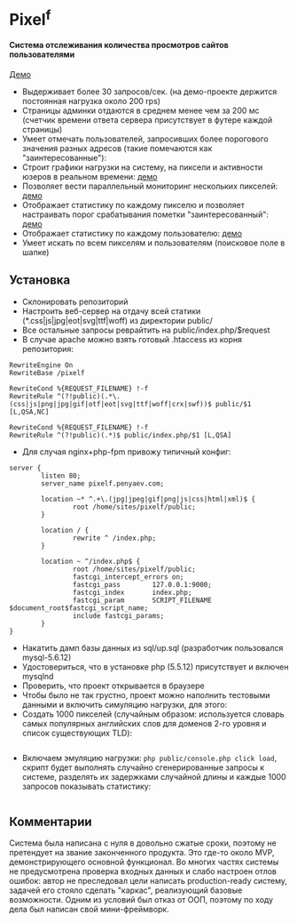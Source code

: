 # Pixel<sup>f</sup>
#### Система отслеживания количества просмотров сайтов пользователями

[Демо](http://pixelf.penyaev.com/)
* Выдерживает более 30 запросов/сек. (на демо-проекте держится постоянная нагрузка около 200 rps)
* Страницы админки отдаются в среднем менее чем за 200 мс (счетчик времени ответа сервера присутствует в футере каждой страницы)
* Умеет отмечать пользователей, запросивших более порогового значения разных адресов (такие помечаются как "заинтересованные"):
* Строит графики нагрузки на систему, на пиксели и активности юзеров в реальном времени: [демо](http://pixelf.penyaev.com/)
* Позволяет вести параллельный мониторинг нескольких пикселей: [демо](http://pixelf.penyaev.com/sites/multi?sites_ids[]=1915&sites_ids[]=1886&sites_ids[]=1648)
* Отображает статистику по каждому пикселю и позволяет настраивать порог срабатывания пометки "заинтересованный": [демо](http://pixelf.penyaev.com/sites/view?site_id=28)
* Отображает статистику по каждому пользователю: [демо](http://pixelf.penyaev.com/users/view?user_id=pfu-1083)
* Умеет искать по всем пикселям и пользователям (поисковое поле в шапке)

## Установка

* Склонировать репозиторий
* Настроить веб-сервер на отдачу всей статики (*.css|js|jpg|eot|svg|ttf|woff) из директории public/
* Все остальные запросы реврайтить на public/index.php/$request
* В случае apache можно взять готовый .htaccess из корня репозитория:
```
RewriteEngine On
RewriteBase /pixelf

RewriteCond %{REQUEST_FILENAME} !-f
RewriteRule ^(?!public)(.*\.(css|js|png|jpg|gif|otf|eot|svg|ttf|woff|crx|swf))$ public/$1 [L,QSA,NC]

RewriteCond %{REQUEST_FILENAME} !-f
RewriteRule ^(?!public)(.*)$ public/index.php/$1 [L,QSA]
```
* Для случая nginx+php-fpm привожу типичный конфиг:
```
server {
        listen 80;
        server_name pixelf.penyaev.com;

        location ~* ^.+\.(jpg|jpeg|gif|png|js|css|html|xml)$ {
                root /home/sites/pixelf/public;
        }

        location / {
                rewrite ^ /index.php;
        }

        location ~ ^/index.php$ {
                root /home/sites/pixelf/public;
                fastcgi_intercept_errors on;
                fastcgi_pass        127.0.0.1:9000;
                fastcgi_index       index.php;
                fastcgi_param       SCRIPT_FILENAME $document_root$fastcgi_script_name;
                include fastcgi_params;
        }
}
```
* Накатить дамп базы данных из sql/up.sql (разработчик пользовался mysql-5.6.12)
* Удостовериться, что в установке php (5.5.12) присутствует и включен mysqlnd
* Проверить, что проект открывается в браузере
* Чтобы было не так грустно, проект можно наполнить тестовыми данными и включить симуляцию нагрузки, для этого:
* Создать 1000 пикселей (случайным образом: используется словарь самых популярных английских слов для доменов 2-го уровня и список существующих TLD):
```php public/console.php click fill_sites
```
* Включаем эмуляцию нагрузки:
```php public/console.php click load```, скрипт будет выполнять случайно сгенерированные запросы к системе, разделять их задержками случайной длины и каждые 1000 запросов показывать статистику:
```1000 requests done (total 112000) within last 5.0 seconds, avg rps=199.17
```

## Комментарии
Система была написана с нуля в довольно сжатые сроки, поэтому не претендует на звание законченного продукта. Это где-то около MVP, демонстрирующего основной функционал. Во многих частях системы не предусмотрена проверка входных данных и слабо настроен отлов ошибок: автор не преследовал цели написать production-ready систему, задачей его стояло сделать "каркас", реализующий базовые возможности. Одним из условий был отказ от ООП, поэтому по ходу дела был написан свой мини-фреймворк.
